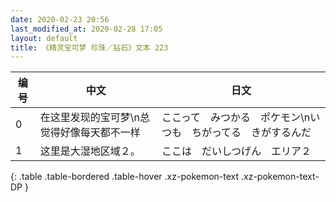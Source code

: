 ```yaml
---
date: 2020-02-23 20:56
last_modified_at: 2020-02-28 17:05
layout: default
title: 《精灵宝可梦 珍珠／钻石》文本 223
---
```

| 编号 | 中文 | 日文 |
| ---- | ---- | ---- |
| 0 | 在这里发现的宝可梦\n总觉得好像每天都不一样 | ここって　みつかる　ポケモン\nいつも　ちがってる　きがするんだ |
| 1 | 这里是大湿地区域２。 | ここは　だいしつげん　エリア２ |
{: .table .table-bordered .table-hover .xz-pokemon-text .xz-pokemon-text-DP }